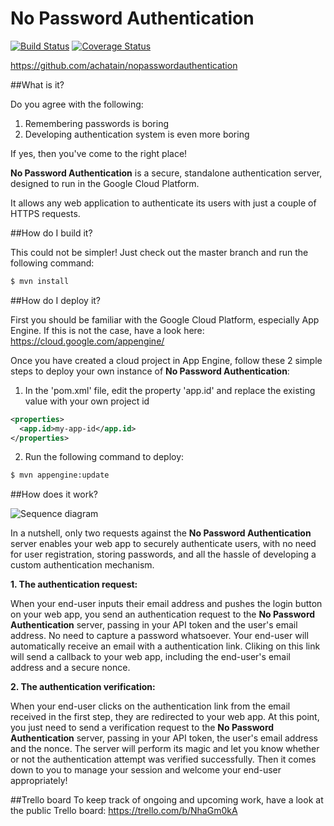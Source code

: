 No Password Authentication
=============================
[![Build Status](https://travis-ci.org/achatain/nopasswordauthentication.svg?branch=master)](https://travis-ci.org/achatain/nopasswordauthentication)
[![Coverage Status](https://coveralls.io/repos/github/achatain/nopasswordauthentication/badge.svg?branch=master)](https://coveralls.io/github/achatain/nopasswordauthentication?branch=master)

https://github.com/achatain/nopasswordauthentication

##What is it?

Do you agree with the following:

1. Remembering passwords is boring
2. Developing authentication system is even more boring

If yes, then you've come to the right place!

**No Password Authentication** is a secure, standalone authentication server, designed to run in the Google Cloud Platform.

It allows any web application to authenticate its users with just a couple of HTTPS requests.

##How do I build it?

This could not be simpler! Just check out the master branch and run the following command:

```bash
$ mvn install
```

##How do I deploy it?

First you should be familiar with the Google Cloud Platform, especially App Engine. If this is not the case, have a look here: https://cloud.google.com/appengine/

Once you have created a cloud project in App Engine, follow these 2 simple steps to deploy your own instance of **No Password Authentication**:

1. In the 'pom.xml' file, edit the property 'app.id' and replace the existing value with your own project id

 ```xml
 <properties>
   <app.id>my-app-id</app.id>
 </properties>
 ```

2. Run the following command to deploy:

 ```bash
 $ mvn appengine:update
 ```

##How does it work?

![Sequence diagram](https://www.websequencediagrams.com/cgi-bin/cdraw?lz=dGl0bGUgTm8gUGFzc3dvcmQgQXV0aGVudGljYXRpb24gZmxvdwoKVXNlci0-WW91ciB3ZWIgYXBwOiBMb2dpbiBSZXF1ZXN0CgAQDC0-ADYbc2VydmVyOgBYEABACAAZIS0-VXNlcjogRW1haWwgbm90aWYAgSQId2l0aCBhAIEyDmxpbmsAgTgHADIGQ2xpY2tzIAANDgCBTA4AgXQPY2FsbGJhY2sAgTIyVmVyAIEUCnIAgTgqAIIcI05vbmNlIHYAVgsAghckAIM0DgCBEg1vdXRjb21lAIM6DwCCZgZLaW5kIGdyZWV0aW5ncyA6LSkK&s=napkin)

In a nutshell, only two requests against the **No Password Authentication** server enables your web app to securely authenticate users, with no need for user registration, storing passwords, and all the hassle of developing a custom authentication mechanism.

**1. The authentication request:**

When your end-user inputs their email address and pushes the login button on your web app, you send an authentication request to the **No Password Authentication** server, passing in your API token and the user's email address. No need to capture a password whatsoever. Your end-user will automatically receive an email with a authentication link. Cliking on this link will send a callback to your web app, including the end-user's email address and a secure nonce.

**2. The authentication verification:**

When your end-user clicks on the authentication link from the email received in the first step, they are redirected to your web app. At this point, you just need to send a verification request to the **No Password Authentication** server, passing in your API token, the user's email address and the nonce. The server will perform its magic and let you know whether or not the authentication attempt was verified successfully. Then it comes down to you to manage your session and welcome your end-user appropriately!

##Trello board
To keep track of ongoing and upcoming work, have a look at the public Trello board: https://trello.com/b/NhaGm0kA
